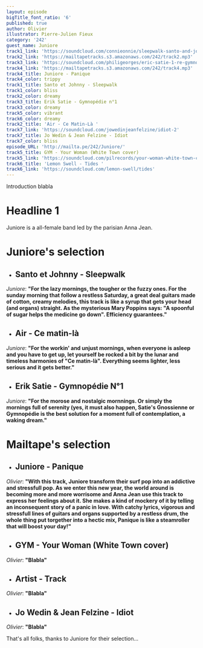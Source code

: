 ```yaml
---
layout: episode
bigTitle_font_ratio: '6'
published: true
author: Olivier
illustrator: Pierre-Julien Fieux
category: '242'
guest_name: Juniore
track1_link: 'https://soundcloud.com/connieonnie/sleepwalk-santo-and-johnny'
track2_link: 'https://mailtapetracks.s3.amazonaws.com/242/track2.mp3'
track3_link: 'https://soundcloud.com/philigeorges/eric-satie-1-re-gymnop-die'
track4_link: 'https://mailtapetracks.s3.amazonaws.com/242/track4.mp3'
track4_title: Juniore - Panique
track4_color: trippy
track1_title: Santo et Johnny - Sleepwalk
track1_color: bliss
track2_color: dreamy
track3_title: Erik Satie - Gymnopédie n°1
track3_color: dreamy
track5_color: vibrant
track6_color: dreamy
track2_title: 'Air - Ce Matin-Là '
track7_link: 'https://soundcloud.com/jowedinjeanfelzine/idiot-2'
track7_title: Jo Wedin & Jean Felzine - Idiot
track7_color: bliss
episode_URL: 'http://mailta.pe/242/Juniore/'
track5_title: GYM - Your Woman (White Town cover)
track5_link: 'https://soundcloud.com/pilrecords/your-woman-white-town-cover-gym'
track6_title: 'Lemon Swell - Tides '
track6_link: 'https://soundcloud.com/lemon-swell/tides'
---
```

<p id="introduction">Introduction blabla</p>

# Headline 1

Juniore is a all-female band led by the parisian Anna Jean. 

# Juniore's selection

+ ## Santo et Johnny - Sleepwalk
_Juniore_: **"**For the lazy mornings, the tougher or the fuzzy ones. For the sunday morning that follow a restless Saturday, a great deal guitars made of cotton, creamy melodies, this track is like a syrup that gets your head (and organs) straight. As the mysterious Mary Poppins says: "A spoonful of sugar helps the medicine go down". Efficiency guarantees.**"**

+ ## Air - Ce matin-là
_Juniore_: **"**For the workin' and unjust mornings, when everyone is asleep and you have to get up, let yourself be rocked a bit by the lunar and timeless harmonies of "Ce matin-là". Everything seems lighter, less serious and it gets better.**"**

+ ## Erik Satie - Gymnopédie N°1
_Juniore_: **"**For the morose and nostalgic mornnings. Or simply the mornings full of serenity (yes, it must also happen, Satie's Gnossienne or Gymnopédie is the best solution for a moment full of contemplation, a waking dream.**"**


# Mailtape's selection

+ ## Juniore - Panique
_Olivier_: **"**With this track, Juniore transform their surf pop into an addictive and stressfull pop. As we enter this new year, the world around is becoming more and more worrisome and Anna Jean use this track to express her feelings about it. She makes a kind of mockery of it by telling an inconsequent story of a panic in love. With catchy lyrics, vigorous and stressfull lines of guitars and organs supported by a restless drum, the whole thing put torgether into a hectic mix, Panique is like a steamroller that will boost your day!**"**

+ ## GYM - Your Woman (White Town cover)
_Olivier_: **"**Blabla**"**

+ ## Artist - Track
_Olivier_: **"**Blabla**"**

+ ## Jo Wedin & Jean Felzine - Idiot
_Olivier_: **"**Blabla**"**

<p id="outroduction">That's all folks, thanks to Juniore for their selection... </p>
